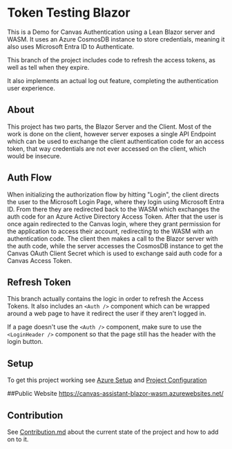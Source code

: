 # Token Testing Blazor

This is a Demo for Canvas Authentication using a Lean Blazor server and WASM.
It uses an Azure CosmosDB instance to store credentials, meaning it also uses Microsoft Entra ID to Authenticate.

This branch of the project includes code to refresh the access tokens, as well as tell when they expire.

It also implements an actual log out feature, completing the authentication user experience.


## About

This project has two parts, the Blazor Server and the Client. Most of the work is done on the client, however
server exposes a single API Endpoint which can be used to exchange the client authentication code for an access token, that way
credentials are not ever accessed on the client, which would be insecure.

## Auth Flow

When initializing the authorization flow by hitting "Login", the client directs the user to the Microsoft Login Page, 
where they login using Microsoft Entra ID. From there they are redirected back to the WASM which exchanges the auth code for an Azure Active Directory Access Token.
After that the user is once again redirected to the Canvas login, where they grant permission for the application to access their account, redirecting to the WASM with an authentication code.
The client then makes a call to the Blazor server with the auth code, while the server accesses the CosmosDB instance to get the Canvas OAuth Client Secret which is used to exchange said auth code for
a Canvas Access Token.


## Refresh Token

This branch actually contains the logic in order to refresh the Access Tokens. It also includes an `<Auth />` component which can be wrapped around a web page to have it redirect the user if they aren't logged in.

If a page doesn't use the `<Auth />` component, make sure to use the `<LoginHeader />` component so that the page still has the header with the login button.

## Setup

To get this project working see [Azure Setup](AzureSetup.md) and [Project Configuration](Configuration.md)

##Public Website
https://canvas-assistant-blazor-wasm.azurewebsites.net/

## Contribution

See [Contribution.md](Contribution.md) about the current state of the project and how to add on to it.
